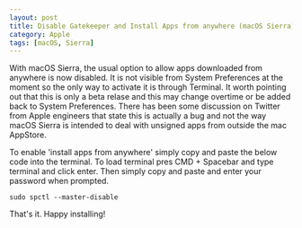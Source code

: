 ```yaml
---
layout: post
title: Disable Gatekeeper and Install Apps from anywhere (macOS Sierra)
category: Apple
tags: [macOS, Sierra]
---
```


With macOS Sierra, the usual option to allow apps downloaded from anywhere is now disabled. It is not visible from System Preferences at the moment so the only way to activate it is through Terminal. It worth pointing out that this is only a beta relase and this may change overtime or be added back to System Preferences. There has been some discussion on Twitter from Apple engineers that state this is actually a bug and not the way macOS Sierra is intended to deal with unsigned apps from outside the mac AppStore. 

To enable 'install apps from anywhere' simply copy and paste the below code into the terminal. To load terminal pres CMD + Spacebar and type terminal and click enter. Then simply copy and paste and enter your password when prompted. 

`sudo spctl --master-disable`

That's it. Happy installing! 
